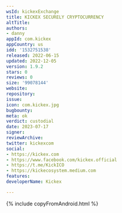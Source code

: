 ```yaml
---
wsId: kickexExchange
title: KICKEX SECURELY CRYPTOCURRENCY
altTitle: 
authors:
- danny
appId: com.kickex
appCountry: us
idd: '1532751538'
released: 2022-06-15
updated: 2022-12-05
version: 1.9.2
stars: 0
reviews: 0
size: '99078144'
website: 
repository: 
issue: 
icon: com.kickex.jpg
bugbounty: 
meta: ok
verdict: custodial
date: 2023-07-17
signer: 
reviewArchive: 
twitter: kickexcom
social:
- https://kickex.com
- https://www.facebook.com/kickex.official
- https://t.me/KickICO
- https://kickecosystem.medium.com
features: 
developerName: Kickex

---
```


{% include copyFromAndroid.html %}
